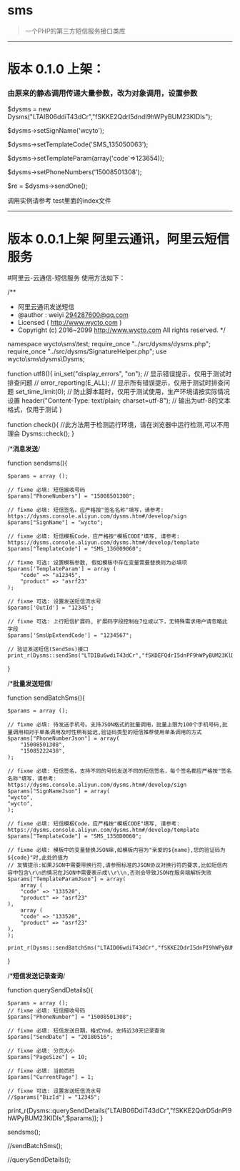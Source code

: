 # sms
> 一个PHP的第三方短信服务接口类库


------------



# 版本 0.1.0 上架：

### 由原来的静态调用传递大量参数，改为对象调用，设置参数

$dysms = new Dysms("LTAIB06ddiT43dCr","fSKKE2QdrI5dndI9hWPyBUM23KlDIs");

$dysms->setSignName('wcyto');

$dysms->setTemplateCode('SMS_135050063');

$dysms->setTemplateParam(array('code'=>123654));

$dysms->setPhoneNumbers('15008501308');

$re = $dysms->sendOne();


调用实例请参考 test里面的index文件



------------


# 版本 0.0.1上架  阿里云通讯，阿里云短信服务

#阿里云-云通信-短信服务 使用方法如下：

/**
 * 阿里云通讯发送短信
 * @author : weiyi <294287600@qq.com>
 * Licensed ( http://www.wycto.com )
 * Copyright (c) 2016~2099 http://www.wycto.com All rights reserved.
 */

namespace wycto\sms\test;
require_once "../src/dysms/dysms.php";
require_once "../src/dysms/SignatureHelper.php";
use wycto\sms\dysms\Dysms;

function utf8(){
    ini_set("display_errors", "on"); // 显示错误提示，仅用于测试时排查问题
    // error_reporting(E_ALL); // 显示所有错误提示，仅用于测试时排查问题
    set_time_limit(0); // 防止脚本超时，仅用于测试使用，生产环境请按实际情况设置
    header("Content-Type: text/plain; charset=utf-8"); // 输出为utf-8的文本格式，仅用于测试
}



function check(){
    //此方法用于检测运行环境，请在浏览器中运行检测,可以不用理会
    Dysms::check();
}

/***************消息发送**************/

function sendsms(){

    $params = array ();

    // fixme 必填: 短信接收号码
    $params["PhoneNumbers"] = "15008501308";

    // fixme 必填: 短信签名，应严格按"签名名称"填写，请参考: https://dysms.console.aliyun.com/dysms.htm#/develop/sign
    $params["SignName"] = "wycto";

    // fixme 必填: 短信模板Code，应严格按"模板CODE"填写, 请参考: https://dysms.console.aliyun.com/dysms.htm#/develop/template
    $params["TemplateCode"] = "SMS_136009060";

    // fixme 可选: 设置模板参数, 假如模板中存在变量需要替换则为必填项
    $params['TemplateParam'] = array (
        "code" => "a12345",
        "product" => "asrf23"
    );

    // fixme 可选: 设置发送短信流水号
    $params['OutId'] = "12345";

    // fixme 可选: 上行短信扩展码, 扩展码字段控制在7位或以下，无特殊需求用户请忽略此字段
    $params['SmsUpExtendCode'] = "1234567";

    // 验证发送短信(SendSms)接口
    print_r(Dysms::sendSms("LTDIBu6wdiT43dCr","fSKDEFQdrI5dnPF9hWPyBUM23KlDIs",$params));
}


/***************批量发送短信**************/

function sendBatchSms(){

    $params = array ();

    // fixme 必填: 待发送手机号。支持JSON格式的批量调用，批量上限为100个手机号码,批量调用相对于单条调用及时性稍有延迟,验证码类型的短信推荐使用单条调用的方式
    $params["PhoneNumberJson"] = array(
        "15008501308",
        "15085222438",
    );

    // fixme 必填: 短信签名，支持不同的号码发送不同的短信签名，每个签名都应严格按"签名名称"填写，请参考: https://dysms.console.aliyun.com/dysms.htm#/develop/sign
    $params["SignNameJson"] = array(
    "wycto",
    "wycto",
    );

    // fixme 必填: 短信模板Code，应严格按"模板CODE"填写, 请参考: https://dysms.console.aliyun.com/dysms.htm#/develop/template
    $params["TemplateCode"] = "SMS_1350D0060";

    // fixme 必填: 模板中的变量替换JSON串,如模板内容为"亲爱的${name},您的验证码为${code}"时,此处的值为
    // 友情提示:如果JSON中需要带换行符,请参照标准的JSON协议对换行符的要求,比如短信内容中包含\r\n的情况在JSON中需要表示成\\r\\n,否则会导致JSON在服务端解析失败
    $params["TemplateParamJson"] = array(
        array (
        "code" => "133520",
        "product" => "asrf23"
    ),
        array (
        "code" => "133520",
        "product" => "asrf23"
    ),
    );

    print_r(Dysms::sendBatchSms("LTAID06wdiT43dCr","fSKKE2DdrI5dnPI9hWPyBUM23KlDIs",$params));
}


/***************短信发送记录查询**************/

function querySendDetails(){

    $params = array ();
    // fixme 必填: 短信接收号码
    $params["PhoneNumber"] = "15008501308";

    // fixme 必填: 短信发送日期，格式Ymd，支持近30天记录查询
    $params["SendDate"] = "20180516";

    // fixme 必填: 分页大小
    $params["PageSize"] = 10;

    // fixme 必填: 当前页码
    $params["CurrentPage"] = 1;

    // fixme 可选: 设置发送短信流水号
    //$params["BizId"] = "12345";

print_r(Dysms::querySendDetails("LTAIB06DdiT43dCr","fSKKE2QdrD5dnPI9hWPyBUM23KlDIs",$params));
}


sendsms();

//sendBatchSms();

//querySendDetails();
